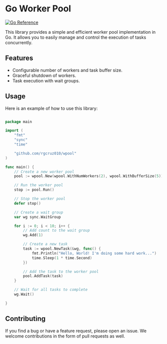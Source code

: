 # Go Worker Pool

[![Go Reference](https://pkg.go.dev/badge/github.com/rgcruz010/wpool.svg)](https://pkg.go.dev/github.com/rgcruz010/wpool)

This library provides a simple and efficient worker pool implementation in Go. It allows you to easily manage and control the execution of
tasks concurrently.

## Features

- Configurable number of workers and task buffer size.
- Graceful shutdown of workers.
- Task execution with wait groups.

## Usage

Here is an example of how to use this library:

```go

package main

import (
	"fmt"
	"sync"
	"time"

	"github.com/rgcruz010/wpool"
)

func main() {
	// Create a new worker pool
	pool := wpool.New(wpool.WithNumWorkers(2), wpool.WithBufferSize(5))

	// Run the worker pool
	stop := pool.Run()

	// Stop the worker pool
	defer stop()

	// Create a wait group
	var wg sync.WaitGroup

	for i := 0; i < 10; i++ {
		// Add count to the wait group
		wg.Add(1)

		// Create a new task
		task := wpool.NewTask(&wg, func() {
			fmt.Println("Hello, World! I'm doing some hard work...")
			time.Sleep(1 * time.Second)
		})

		// Add the task to the worker pool
		pool.AddTask(task)
	}

	// Wait for all tasks to complete
	wg.Wait()

}

```

## Contributing

If you find a bug or have a feature request, please open an issue. We welcome contributions in the form of pull requests as well.